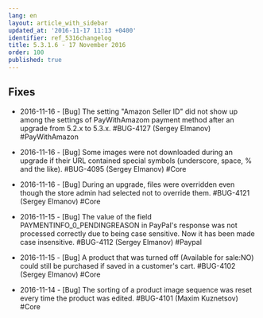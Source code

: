 ```yaml
---
lang: en
layout: article_with_sidebar
updated_at: '2016-11-17 11:13 +0400'
identifier: ref_5316changelog
title: 5.3.1.6 - 17 November 2016
order: 100
published: true
---
```

## Fixes
* 2016-11-16 - [Bug] The setting "Amazon Seller ID" did not show up among the settings of PayWithAmazom payment method after an upgrade from 5.2.x to 5.3.x. #BUG-4127 (Sergey Elmanov) #PayWithAmazon

* 2016-11-16 - [Bug] Some images were not downloaded during an upgrade if their URL contained special symbols (underscore, space, % and the like). #BUG-4095 (Sergey Elmanov) #Core

* 2016-11-16 - [Bug] During an upgrade, files were overridden even though the store admin had selected not to override them. #BUG-4121 (Sergey Elmanov) #Core

* 2016-11-15 - [Bug] The value of the field PAYMENTINFO_0_PENDINGREASON in PayPal's response was not processed correctly due to being case sensitive. Now it has been made case insensitive. #BUG-4112 (Sergey Elmanov) #Paypal

* 2016-11-15 - [Bug] A product that was turned off (Available for sale:NO) could still be purchased if saved in a customer's cart. #BUG-4102 (Sergey Elmanov) #Core

* 2016-11-14 - [Bug] The sorting of a product image sequence was reset every time the product was edited. #BUG-4101 (Maxim Kuznetsov) #Core

